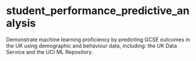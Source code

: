 # student_performance_predictive_analysis
Demonstrate machine learning proficiency by predicting GCSE outcomes in the UK using demographic and behaviour data, including: the UK Data Service and the UCI ML Repository.
